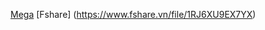 [Mega](https://mega.nz/#!7QknXJxb!qFUazQrtGYYlIlKkh_yQJS_I_zOGIp9K-2UztjFwtOY)
[Fshare] (https://www.fshare.vn/file/1RJ6XU9EX7YX)
